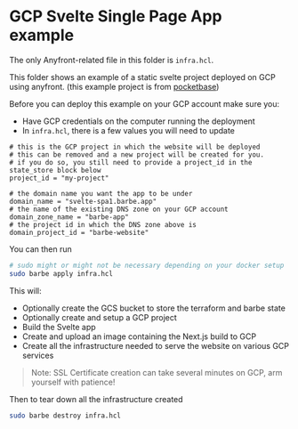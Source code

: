 # GCP Svelte Single Page App example

The only Anyfront-related file in this folder is `infra.hcl`.

This folder shows an example of a static svelte project deployed on GCP using anyfront. (this example project is from [pocketbase](https://github.com/pocketbase/site))

Before you can deploy this example on your GCP account make sure you:
- Have GCP credentials on the computer running the deployment
- In `infra.hcl`, there is a few values you will need to update
```hcl
# this is the GCP project in which the website will be deployed
# this can be removed and a new project will be created for you.
# if you do so, you still need to provide a project_id in the state_store block below
project_id = "my-project"

# the domain name you want the app to be under
domain_name = "svelte-spa1.barbe.app"
# the name of the existing DNS zone on your GCP account
domain_zone_name = "barbe-app"
# the project id in which the DNS zone above is
domain_project_id = "barbe-website"
```

You can then run
```bash
# sudo might or might not be necessary depending on your docker setup
sudo barbe apply infra.hcl
```

This will:
- Optionally create the GCS bucket to store the terraform and barbe state
- Optionally create and setup a GCP project
- Build the Svelte app
- Create and upload an image containing the Next.js build to GCP
- Create all the infrastructure needed to serve the website on various GCP services

> Note: SSL Certificate creation can take several minutes on GCP, arm yourself with patience!

Then to tear down all the infrastructure created
```bash
sudo barbe destroy infra.hcl
```